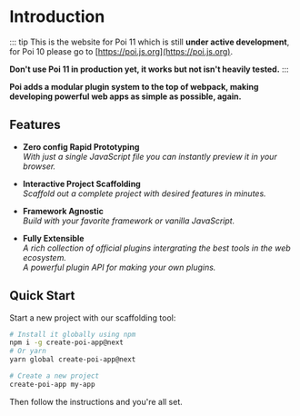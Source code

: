 # Introduction

::: tip 
This is the website for Poi 11 which is still __under active development__, for Poi 10 please go to [https://poi.js.org](https://poi.js.org).

__Don't use Poi 11 in production yet, it works but not isn't heavily tested.__
:::

__Poi adds a modular plugin system to the top of webpack, making developing powerful web apps as simple as possible, again.__

## Features

- __Zero config Rapid Prototyping__<br>
  _With just a single JavaScript file you can instantly preview it in your browser._

- __Interactive Project Scaffolding__<br>
  _Scaffold out a complete project with desired features in minutes._

- __Framework Agnostic__<br>
  _Build with your favorite framework or vanilla JavaScript._

- __Fully Extensible__<br>
  _A rich collection of official plugins intergrating the best tools in the web ecosystem._<br>
  _A powerful plugin API for making your own plugins._

## Quick Start

Start a new project with our scaffolding tool:

```bash
# Install it globally using npm
npm i -g create-poi-app@next
# Or yarn
yarn global create-poi-app@next

# Create a new project
create-poi-app my-app
```

Then follow the instructions and you're all set.